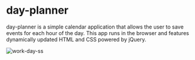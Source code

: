 # day-planner

day-planner is a simple calendar application that allows the user to save events for each hour of the day. This app runs in the browser and features dynamically updated HTML and CSS powered by jQuery.

![work-day-ss](https://user-images.githubusercontent.com/57044179/73492992-73220500-4377-11ea-910b-75f85219fff5.JPG)
